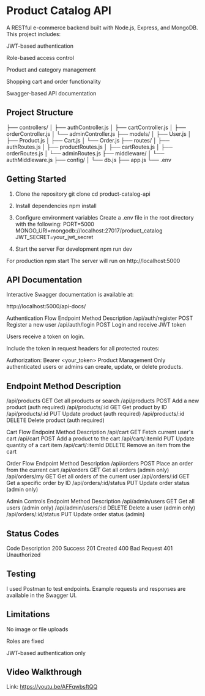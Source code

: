 # Product Catalog API
A RESTful e-commerce backend built with Node.js, Express, and MongoDB. This project includes:

JWT-based authentication

Role-based access control 

Product and category management

Shopping cart and order functionality

Swagger-based API documentation

## Project Structure
├── controllers/
│   ├── authController.js
│   ├── cartController.js
│   ├── orderController.js
│   └── adminController.js
├── models/
│   ├── User.js
│   ├── Product.js
│   ├── Cart.js
│   └── Order.js
├── routes/
│   ├── authRoutes.js
│   ├── productRoutes.js
│   ├── cartRoutes.js
│   ├── orderRoutes.js
│   └── adminRoutes.js
├── middleware/
│   └── authMiddleware.js
├── config/
│   └── db.js
├── app.js
└── .env

## Getting Started

1. Clone the repository
git clone <your-repo-url>
cd product-catalog-api

2. Install dependencies
npm install

3. Configure environment variables
Create a .env file in the root directory with the following:
PORT=5000
MONGO_URI=mongodb://localhost:27017/product_catalog
JWT_SECRET=your_jwt_secret

4. Start the server
 For development 
npm run dev

 For production
npm start
The server will run on http://localhost:5000

## API Documentation
Interactive Swagger documentation is available at:

http://localhost:5000/api-docs/

Authentication Flow
Endpoint	Method	Description
/api/auth/register	POST	Register a new user
/api/auth/login	POST	Login and receive JWT token

Users receive a token on login.

Include the token in request headers for all protected routes:

Authorization: Bearer <your_token>
Product Management
Only authenticated users or admins can create, update, or delete products.

## Endpoint	Method	Description
/api/products	GET	Get all products or search
/api/products	POST	Add a new product (auth required)
/api/products/:id	GET	Get product by ID
/api/products/:id	PUT	Update product (auth required)
/api/products/:id	DELETE	Delete product (auth required)

Cart Flow
Endpoint	Method	Description
/api/cart	GET	Fetch current user's cart
/api/cart	POST	Add a product to the cart
/api/cart/:itemId	PUT	Update quantity of a cart item
/api/cart/:itemId	DELETE	Remove an item from the cart

Order Flow
Endpoint	Method	Description
/api/orders	POST	Place an order from the current cart
/api/orders	GET	Get all orders (admin only)
/api/orders/my	GET	Get all orders of the current user
/api/orders/:id	GET	Get a specific order by ID
/api/orders/:id/status	PUT	Update order status (admin only)


Admin Controls
Endpoint	Method	Description
/api/admin/users	GET	Get all users (admin only)
/api/admin/users/:id	DELETE	Delete a user (admin only)
/api/orders/:id/status	PUT	Update order status (admin)


## Status Codes
Code	Description
200	Success
201	Created
400	Bad Request
401	Unauthorized

## Testing
I used Postman to test endpoints. Example requests and responses are available in the Swagger UI.

## Limitations
No image or file uploads

Roles are fixed 

JWT-based authentication only

## Video Walkthrough
Link: https://youtu.be/AFFqwbsftQQ










